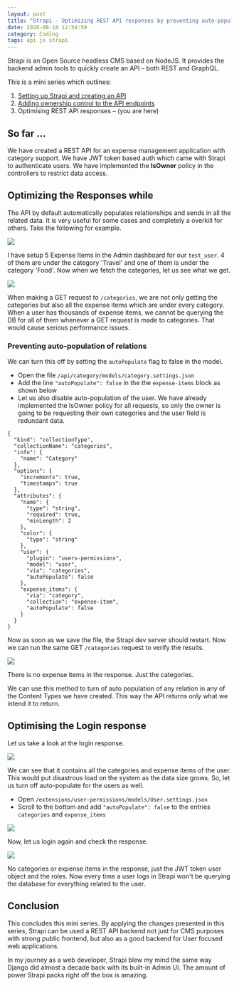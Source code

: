 ```yaml
---
layout: post
title: "Strapi - Optimizing REST API responses by preventing auto-population of relations"
date: 2020-08-18 12:54:59
category: Coding
tags: api js strapi
---
```


Strapi is an Open Source headless CMS based on NodeJS. It provides the backend admin tools to quickly create an API – both REST and GraphQL.


This is a mini series which outlines:


1. [Setting up Strapi and creating an API](https://arunmozhi.in/2020/08/08/strapi-creating-an-api-without-a-single-line-of-code/)
2. [Adding ownership control to the API endpoints](https://arunmozhi.in/2020/08/11/strapi-adding-isowner-policy-to-the-api/)
3. Optimising REST API responses – (you are here)


So far ...
----------


We have created a REST API for an expense management application with category support. We have JWT token based auth which came with Strapi to authenticate users. We have implemented the **IsOwner** policy in the controllers to restrict data access.


Optimizing the Responses while
------------------------------


The API by default automatically populates relationships and sends in all the related data. It is very useful for some cases and completely a overkill for others. Take the following for example.





![](/img/wp-content/uploads/2020/08/strapi-expense-items.png?w=926)


I have setup 5 Expense Items in the Admin dashboard for our `test_user`. 4 of them are under the category 'Travel' and one of them is under the category 'Food'. Now when we fetch the categories, let us see what we get.





![](/img/wp-content/uploads/2020/08/strapi-expense-response.png?w=1024)


When making a GET request to `/categories`, we are not only getting the categories but also all the expense items which are under every category. When a user has thousands of expense items, we cannot be querying the DB for all of them whenever a GET request is made to categories. That would cause serious performance issues.


### Preventing auto-population of relations


We can turn this off by setting the `autoPopulate` flag to false in the model.


* Open the file `/api/category/models/category.settings.json`
* Add the line `"autoPopulate": false` in the the `expense-items` block as shown below
* Let us also disable auto-population of the user. We have already implemented the IsOwner policy for all requests, so only the owner is going to be requesting their own categories and the user field is redundant data.



```
{
  "kind": "collectionType",
  "collectionName": "categories",
  "info": {
    "name": "Category"
  },
  "options": {
    "increments": true,
    "timestamps": true
  },
  "attributes": {
    "name": {
      "type": "string",
      "required": true,
      "minLength": 2
    },
    "color": {
      "type": "string"
    },
    "user": {
      "plugin": "users-permissions",
      "model": "user",
      "via": "categories",
      "autoPopulate": false
    },
    "expense_items": {
      "via": "category",
      "collection": "expense-item",
      "autoPopulate": false
    }
  }
}

```

Now as soon as we save the file, the Strapi dev server should restart. Now we can run the same GET `/categories` request to verify the results.





![](/img/wp-content/uploads/2020/08/strapi-no-relations-data.png?w=1024)


There is no expense items in the response. Just the categories.


We can use this method to turn of auto population of any relation in any of the Content Types we have created. This way the API returns only what we intend it to return.


Optimising the Login response
-----------------------------


Let us take a look at the login response.





![](/img/wp-content/uploads/2020/08/strapi-login-response.png?w=1024)


We can see that it contains all the categories and expense items of the user. This would put disastrous load on the system as the data size grows. So, let us turn off auto-populate for the users as well.


* Open `/extensions/user-permissions/models/User.settings.json`
* Scroll to the bottom and add `"autoPopulate": false` to the entries `categories` and `expense_items`





![](/img/wp-content/uploads/2020/08/strapi-user-settings.png?w=781)


Now, let us login again and check the response.





![](/img/wp-content/uploads/2020/08/strapi-optimized-login.png?w=1024)


No categories or expense items in the response, just the JWT token user object and the roles. Now every time a user logs in Strapi won't be querying the database for everything related to the user.


Conclusion
----------


This concludes this mini series. By applying the changes presented in this series, Strapi can be used a REST API backend not just for CMS purposes with strong public frontend, but also as a good backend for User focused web applications.


In my journey as a web developer, Strapi blew my mind the same way Django did almost a decade back with its built-in Admin UI. The amount of power Strapi packs right off the box is amazing.




